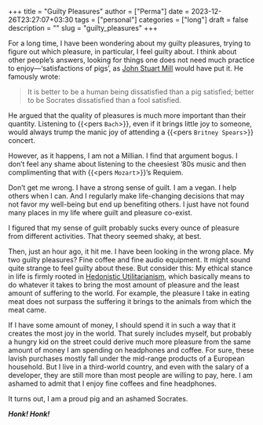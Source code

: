 +++
title = "Guilty Pleasures"
author = ["Perma"]
date = 2023-12-26T23:27:07+03:30 
tags = ["personal"]
categories = ["long"]
draft = false
description = ""
slug = "guilty_pleasures"
+++

For a long time, I have been wondering about my guilty pleasures, trying to figure out which pleasure, in particular, I feel guilty about. I think about other people’s answers, looking for things one does not need much practice to enjoy—‘satisfactions of pigs’, as [John Stuart Mill](/person/john_stuart_mill) would have put it. He famously wrote:

> It is better to be a human being dissatisfied than a pig satisfied; better to be Socrates dissatisfied than a fool satisfied.

He argued that the quality of pleasures is much more important than their quantity. Listening to {{<pers `Bach`>}}, even if it brings little joy to someone, would always trump the manic joy of attending a {{<pers `Britney Spears`>}} concert.

However, as it happens, I am not a Millian. I find that argument bogus. I don’t feel any shame about listening to the cheesiest ’80s music and then complimenting that with {{<pers `Mozart`>}}’s Requiem.

Don’t get me wrong. I have a strong sense of guilt. I am a vegan. I help others when I can. And I regularly make life-changing decisions that may not favor my well-being but end up benefiting others. I just have not found many places in my life where guilt and pleasure co-exist.

I figured that my sense of guilt probably sucks every ounce of pleasure from different activities. That theory seemed shaky, at best.


Then, just an hour ago, it hit me. I have been looking in the wrong place. My two guilty pleasures? Fine coffee and fine audio equipment. It might sound quite strange to feel guilty about these. But consider this: My ethical stance in life is firmly rooted in [Hedonistic Utilitarianism](https://www.utilitarianism.com/hedutil.htm), which basically means to do whatever it takes to bring the most amount of pleasure and the least amount of suffering to the world. For example, the pleasure I take in eating meat does not surpass the suffering it brings to the animals from which the meat came.


If I have some amount of money, I should spend it in such a way that it creates the most joy in the world. That surely includes myself, but probably a hungry kid on the street could derive much more pleasure from the same amount of money I am spending on headphones and coffee. For sure, these lavish purchases mostly fall under the mid-range products of a European household. But I live in a third-world country, and even with the salary of a developer, they are still more than most people are willing to pay, here. I am ashamed to admit that I enjoy fine coffees and fine headphones.

It turns out, I am a proud pig and an ashamed Socrates.

_**Honk! Honk!**_ 
